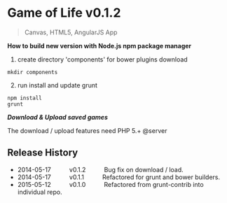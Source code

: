 # Game of Life v0.1.2

> Canvas, HTML5, AngularJS App

**How to build new version with Node.js npm package manager**

1. create directory 'components' for bower plugins download

  ```shell
  mkdir components
  ```
2. run install and update grunt

  ```shell
  npm install
  grunt
  ```

***Download & Upload saved games***

The download / upload features need PHP 5.+ @server

## Release History

 * 2014-05-17   v0.1.2   Bug fix on download / load.
 * 2014-05-17   v0.1.1   Refactored for grunt and bower builders.
 * 2015-05-12   v0.1.0   Refactored from grunt-contrib into individual repo.
